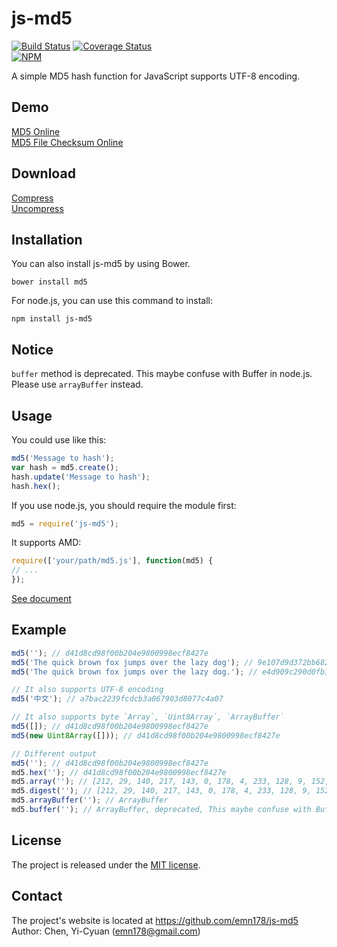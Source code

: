 # js-md5
[![Build Status](https://travis-ci.org/emn178/js-md5.svg?branch=master)](https://travis-ci.org/emn178/js-md5)
[![Coverage Status](https://coveralls.io/repos/emn178/js-md5/badge.svg?branch=master)](https://coveralls.io/r/emn178/js-md5?branch=master)  
[![NPM](https://nodei.co/npm/js-md5.png?stars&downloads)](https://nodei.co/npm/js-md5/)

A simple MD5 hash function for JavaScript supports UTF-8 encoding.

## Demo
[MD5 Online](http://emn178.github.io/online-tools/md5.html)  
[MD5 File Checksum Online](http://emn178.github.io/online-tools/md5_checksum.html)

## Download
[Compress](https://raw.github.com/emn178/js-md5/master/build/md5.min.js)  
[Uncompress](https://raw.github.com/emn178/js-md5/master/src/md5.js)

## Installation
You can also install js-md5 by using Bower.

    bower install md5

For node.js, you can use this command to install:

    npm install js-md5

## Notice
`buffer` method is deprecated. This maybe confuse with Buffer in node.js. Please use `arrayBuffer` instead.

## Usage
You could use like this:
```JavaScript
md5('Message to hash');
var hash = md5.create();
hash.update('Message to hash');
hash.hex();
```
If you use node.js, you should require the module first:
```JavaScript
md5 = require('js-md5');
```
It supports AMD:
```JavaScript
require(['your/path/md5.js'], function(md5) {
// ...
});
```
[See document](https://emn178.github.com/js-md5/doc/)

## Example
```JavaScript
md5(''); // d41d8cd98f00b204e9800998ecf8427e
md5('The quick brown fox jumps over the lazy dog'); // 9e107d9d372bb6826bd81d3542a419d6
md5('The quick brown fox jumps over the lazy dog.'); // e4d909c290d0fb1ca068ffaddf22cbd0

// It also supports UTF-8 encoding
md5('中文'); // a7bac2239fcdcb3a067903d8077c4a07

// It also supports byte `Array`, `Uint8Array`, `ArrayBuffer`
md5([]); // d41d8cd98f00b204e9800998ecf8427e
md5(new Uint8Array([])); // d41d8cd98f00b204e9800998ecf8427e

// Different output
md5(''); // d41d8cd98f00b204e9800998ecf8427e
md5.hex(''); // d41d8cd98f00b204e9800998ecf8427e
md5.array(''); // [212, 29, 140, 217, 143, 0, 178, 4, 233, 128, 9, 152, 236, 248, 66, 126]
md5.digest(''); // [212, 29, 140, 217, 143, 0, 178, 4, 233, 128, 9, 152, 236, 248, 66, 126]
md5.arrayBuffer(''); // ArrayBuffer
md5.buffer(''); // ArrayBuffer, deprecated, This maybe confuse with Buffer in node.js. Please use arrayBuffer instead.
```

## License
The project is released under the [MIT license](http://www.opensource.org/licenses/MIT).

## Contact
The project's website is located at https://github.com/emn178/js-md5  
Author: Chen, Yi-Cyuan (emn178@gmail.com)
